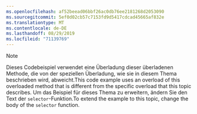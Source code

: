 ```yaml
---
ms.openlocfilehash: af52beead06bbf26ac0db76ee2181268d2053090
ms.sourcegitcommit: 5ef0d02cb57c7153fd9d5417cdcad45665af832e
ms.translationtype: MT
ms.contentlocale: de-DE
ms.lasthandoff: 08/29/2019
ms.locfileid: "71139769"
---
```

> [!NOTE]
>  <span data-ttu-id="2625d-101">Dieses Codebeispiel verwendet eine Überladung dieser überladenen Methode, die von der speziellen Überladung, wie sie in diesem Thema beschrieben wird, abweicht.</span><span class="sxs-lookup"><span data-stu-id="2625d-101">This code example uses an overload of this overloaded method that is different from the specific overload that this topic describes.</span></span> <span data-ttu-id="2625d-102">Um das Beispiel für dieses Thema zu erweitern, ändern Sie den Text der `selector`-Funktion.</span><span class="sxs-lookup"><span data-stu-id="2625d-102">To extend the example to this topic, change the body of the `selector` function.</span></span>